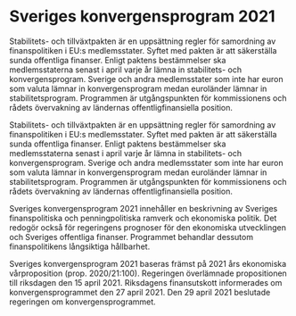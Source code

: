 # Sveriges konvergensprogram 2021

Stabilitets- och tillväxtpakten är en uppsättning regler för samordning av finanspolitiken i EU:s medlemsstater. Syftet med pakten är att säkerställa sunda offentliga finanser. Enligt paktens bestämmelser ska medlemsstaterna senast i april varje år lämna in stabilitets- och konvergensprogram. Sverige och andra medlemsstater som inte har euron som valuta lämnar in konvergensprogram medan euroländer lämnar in stabilitetsprogram. Programmen är utgångspunkten för kommissionens och rådets övervakning av ländernas offentligfinansiella position.

Stabilitets- och tillväxtpakten är en uppsättning regler för samordning av finanspolitiken i EU:s medlemsstater. Syftet med pakten är att säkerställa sunda offentliga finanser. Enligt paktens bestämmelser ska medlemsstaterna senast i april varje år lämna in stabilitets- och konvergensprogram. Sverige och andra medlemsstater som inte har euron som valuta lämnar in konvergensprogram medan euroländer lämnar in stabilitetsprogram. Programmen är utgångspunkten för kommissionens och rådets övervakning av ländernas offentligfinansiella position.

Sveriges konvergensprogram 2021 innehåller en beskrivning av Sveriges finanspolitiska och penningpolitiska ramverk och ekonomiska politik. Det redogör också för regeringens prognoser för den ekonomiska utvecklingen och Sveriges offentliga finanser. Programmet behandlar dessutom finanspolitikens långsiktiga hållbarhet.

Sveriges konvergensprogram 2021 baseras främst på 2021 års ekonomiska vårproposition (prop. 2020/21:100). Regeringen överlämnade propositionen till riksdagen den 15 april 2021. Riksdagens finansutskott informerades om konvergensprogrammet den 27 april 2021. Den 29 april 2021 beslutade regeringen om konvergensprogrammet.
